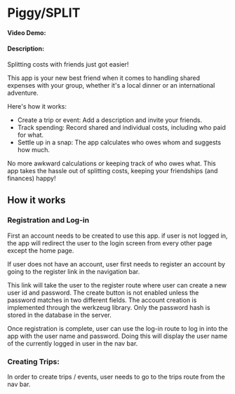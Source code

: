 # Piggy/SPLIT
#### Video Demo:  <URL HERE>
#### Description:
Splitting costs with friends just got easier!

This app is your new best friend when it comes to handling shared expenses with your group, whether it's a local dinner or an international adventure.

Here's how it works:

+ Create a trip or event: Add a description and invite your friends.
+ Track spending: Record shared and individual costs, including who paid for what.
+ Settle up in a snap: The app calculates who owes whom and suggests how much.

No more awkward calculations or keeping track of who owes what. This app takes the hassle out of splitting costs, keeping your friendships (and finances) happy!

## How it works

### Registration and Log-in

First an account needs to be created to use this app. if user is not logged in, the app will redirect the user to the login screen from every other page except the home page. 

If user does not have an account, user first needs to register an account by going to the register link in the navigation bar.

This link will take the user to the register route where user can create a new user id and password. The create button is not enabled unless the password matches in two different fields. The account creation is implemented through the werkzeug library. Only the password hash is stored in the database in the server.

Once registration is complete, user can use the log-in route to log in into the app with the user name and password. Doing this will display the user name of the currently logged in user in the nav bar.

### Creating Trips:

In order to create trips / events, user needs to go to the trips route from the nav bar. 


